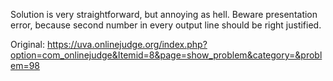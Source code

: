 Solution is very straightforward, but annoying as hell. Beware presentation error, because second number in every output line should be right justified.

Original: https://uva.onlinejudge.org/index.php?option=com_onlinejudge&Itemid=8&page=show_problem&category=&problem=98
